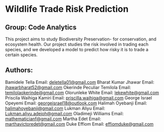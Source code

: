 # Wildlife Trade Risk Prediction
## Group: Code Analytics
This project aims to study Biodiversity Preservation- for conservation, and ecosystem health. Our project studies the risk involved in trading each species, and we developed a model to predict how risky it is to trade a certain species.

## Authors:
Bamidele Tella                Email: deletella01@gmail.com
Bharat Kumar Jhawar           Email: jhawarbharat52@gmail.com
Okerinde Peculiar Temilola    Email: temilolaokerinde@gmail.com
Olorunleke White              Email: lekewhite@gmail.com
Priscila Waihiga Kamiri       Email: priscilla.waihiga@gmail.com
George Israel Opeyemi         Email: georgeisrael18@outlook.com
Halimah Oyebanji              Email: halimahoyebanji@gmail.com
Lukman Aliyu                  Email: Lukman.aliyu.adejoh@gmail.com
Oladimeji Williams            Email: mathematicianf@gmail.com
Martha Edet                   Email: marthavictoredet@gmail.com
Duke Effiom                   Email: effiomduke@gmail.com
